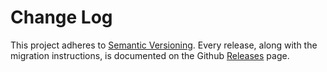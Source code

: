 # Change Log

This project adheres to [Semantic Versioning](http://semver.org/).
Every release, along with the migration instructions, is documented on the Github [Releases](https://github.com/jeffbski/redux-logix/releases) page.
